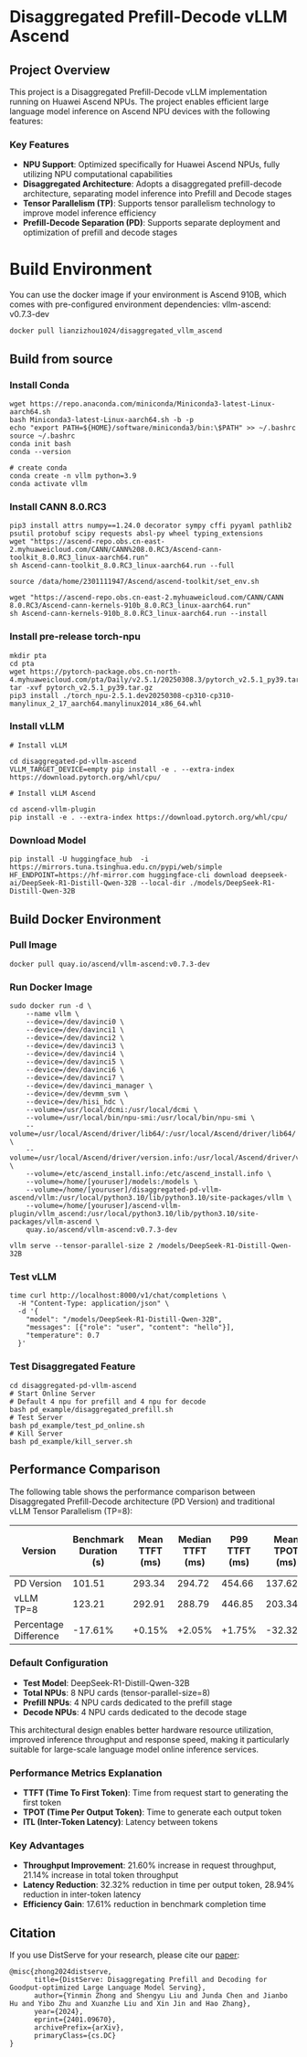 # Disaggregated Prefill-Decode vLLM Ascend

## Project Overview

This project is a Disaggregated Prefill-Decode vLLM implementation running on Huawei Ascend NPUs. The project enables efficient large language model inference on Ascend NPU devices with the following features:

### Key Features
- **NPU Support**: Optimized specifically for Huawei Ascend NPUs, fully utilizing NPU computational capabilities
- **Disaggregated Architecture**: Adopts a disaggregated prefill-decode architecture, separating model inference into Prefill and Decode stages
- **Tensor Parallelism (TP)**: Supports tensor parallelism technology to improve model inference efficiency
- **Prefill-Decode Separation (PD)**: Supports separate deployment and optimization of prefill and decode stages



# Build Environment
You can use the docker image if your environment is Ascend 910B, which comes with pre-configured environment dependencies: vllm-ascend: v0.7.3-dev
```
docker pull lianzizhou1024/disaggregated_vllm_ascend
```

## Build from source

### Install Conda
```
wget https://repo.anaconda.com/miniconda/Miniconda3-latest-Linux-aarch64.sh
bash Miniconda3-latest-Linux-aarch64.sh -b -p 
echo "export PATH=${HOME}/software/miniconda3/bin:\$PATH" >> ~/.bashrc
source ~/.bashrc
conda init bash  
conda --version

# create conda
conda create -n vllm python=3.9
conda activate vllm
```

### Install CANN 8.0.RC3

```
pip3 install attrs numpy==1.24.0 decorator sympy cffi pyyaml pathlib2 psutil protobuf scipy requests absl-py wheel typing_extensions
wget "https://ascend-repo.obs.cn-east-2.myhuaweicloud.com/CANN/CANN%208.0.RC3/Ascend-cann-toolkit_8.0.RC3_linux-aarch64.run"
sh Ascend-cann-toolkit_8.0.RC3_linux-aarch64.run --full

source /data/home/2301111947/Ascend/ascend-toolkit/set_env.sh

wget "https://ascend-repo.obs.cn-east-2.myhuaweicloud.com/CANN/CANN 8.0.RC3/Ascend-cann-kernels-910b_8.0.RC3_linux-aarch64.run"
sh Ascend-cann-kernels-910b_8.0.RC3_linux-aarch64.run --install
```

### Install pre-release torch-npu
```
mkdir pta
cd pta
wget https://pytorch-package.obs.cn-north-4.myhuaweicloud.com/pta/Daily/v2.5.1/20250308.3/pytorch_v2.5.1_py39.tar.gz
tar -xvf pytorch_v2.5.1_py39.tar.gz
pip3 install ./torch_npu-2.5.1.dev20250308-cp310-cp310-manylinux_2_17_aarch64.manylinux2014_x86_64.whl
```

### Install vLLM

```
# Install vLLM

cd disaggregated-pd-vllm-ascend
VLLM_TARGET_DEVICE=empty pip install -e . --extra-index https://download.pytorch.org/whl/cpu/

# Install vLLM Ascend

cd ascend-vllm-plugin
pip install -e . --extra-index https://download.pytorch.org/whl/cpu/
```

### Download Model

```
pip install -U huggingface_hub  -i https://mirrors.tuna.tsinghua.edu.cn/pypi/web/simple
HF_ENDPOINT=https://hf-mirror.com huggingface-cli download deepseek-ai/DeepSeek-R1-Distill-Qwen-32B --local-dir ./models/DeepSeek-R1-Distill-Qwen-32B
```

## Build Docker Environment

### Pull Image

```
docker pull quay.io/ascend/vllm-ascend:v0.7.3-dev
```

### Run Docker Image

```
sudo docker run -d \
    --name vllm \
    --device=/dev/davinci0 \
    --device=/dev/davinci1 \
    --device=/dev/davinci2 \
    --device=/dev/davinci3 \
    --device=/dev/davinci4 \
    --device=/dev/davinci5 \
    --device=/dev/davinci6 \
    --device=/dev/davinci7 \
    --device=/dev/davinci_manager \
    --device=/dev/devmm_svm \
    --device=/dev/hisi_hdc \
    --volume=/usr/local/dcmi:/usr/local/dcmi \
    --volume=/usr/local/bin/npu-smi:/usr/local/bin/npu-smi \
    --volume=/usr/local/Ascend/driver/lib64/:/usr/local/Ascend/driver/lib64/ \
    --volume=/usr/local/Ascend/driver/version.info:/usr/local/Ascend/driver/version.info \
    --volume=/etc/ascend_install.info:/etc/ascend_install.info \
    --volume=/home/[youruser]/models:/models \
    --volume=/home/[youruser]/disaggregated-pd-vllm-ascend/vllm:/usr/local/python3.10/lib/python3.10/site-packages/vllm \
    --volume=/home/[youruser]/ascend-vllm-plugin/vllm_ascend:/usr/local/python3.10/lib/python3.10/site-packages/vllm-ascend \
    quay.io/ascend/vllm-ascend:v0.7.3-dev
```
```
vllm serve --tensor-parallel-size 2 /models/DeepSeek-R1-Distill-Qwen-32B
```

### Test vLLM

```
time curl http://localhost:8000/v1/chat/completions \
  -H "Content-Type: application/json" \
  -d '{
    "model": "/models/DeepSeek-R1-Distill-Qwen-32B",
    "messages": [{"role": "user", "content": "hello"}],
    "temperature": 0.7
  }'
```

### Test Disaggregated Feature

```
cd disaggregated-pd-vllm-ascend
# Start Online Server
# Default 4 npu for prefill and 4 npu for decode
bash pd_example/disaggregated_prefill.sh
# Test Server
bash pd_example/test_pd_online.sh
# Kill Server
bash pd_example/kill_server.sh
```

## Performance Comparison

The following table shows the performance comparison between Disaggregated Prefill-Decode architecture (PD Version) and traditional vLLM Tensor Parallelism (TP=8):

| Version | Benchmark Duration (s) | Mean TTFT (ms) | Median TTFT (ms) | P99 TTFT (ms) | Mean TPOT (ms) | Median TPOT (ms) | P99 TPOT (ms) | Mean ITL (ms) | Median ITL (ms) | P99 ITL (ms) | Request Throughput (req/s) | Output Token Throughput (tok/s) | Total Token Throughput (tok/s) |
|---------|----------------------|----------------|------------------|---------------|----------------|------------------|---------------|---------------|-----------------|--------------|---------------------------|--------------------------------|-------------------------------|
| PD Version | 101.51 | 293.34 | 294.72 | 454.66 | 137.62 | 131.97 | 258.57 | 115.40 | 99.60 | 331.31 | 1.97 | 421.38 | 847.74 |
| vLLM TP=8 | 123.21 | 292.91 | 288.79 | 446.85 | 203.34 | 189.29 | 326.60 | 162.39 | 134.57 | 644.48 | 1.62 | 348.55 | 699.81 |
| Percentage Difference | -17.61% | +0.15% | +2.05% | +1.75% | -32.32% | -30.28% | -20.83% | -28.94% | -25.99% | -48.59% | +21.60% | +20.89% | +21.14% |

### Default Configuration
- **Test Model**: DeepSeek-R1-Distill-Qwen-32B
- **Total NPUs**: 8 NPU cards (tensor-parallel-size=8)
- **Prefill NPUs**: 4 NPU cards dedicated to the prefill stage
- **Decode NPUs**: 4 NPU cards dedicated to the decode stage

This architectural design enables better hardware resource utilization, improved inference throughput and response speed, making it particularly suitable for large-scale language model online inference services.

### Performance Metrics Explanation
- **TTFT (Time To First Token)**: Time from request start to generating the first token
- **TPOT (Time Per Output Token)**: Time to generate each output token
- **ITL (Inter-Token Latency)**: Latency between tokens

### Key Advantages
- **Throughput Improvement**: 21.60% increase in request throughput, 21.14% increase in total token throughput
- **Latency Reduction**: 32.32% reduction in time per output token, 28.94% reduction in inter-token latency
- **Efficiency Gain**: 17.61% reduction in benchmark completion time

## Citation
If you use DistServe for your research, please cite our [paper](https://arxiv.org/abs/2401.09670):
```
@misc{zhong2024distserve,
      title={DistServe: Disaggregating Prefill and Decoding for Goodput-optimized Large Language Model Serving}, 
      author={Yinmin Zhong and Shengyu Liu and Junda Chen and Jianbo Hu and Yibo Zhu and Xuanzhe Liu and Xin Jin and Hao Zhang},
      year={2024},
      eprint={2401.09670},
      archivePrefix={arXiv},
      primaryClass={cs.DC}
}
```